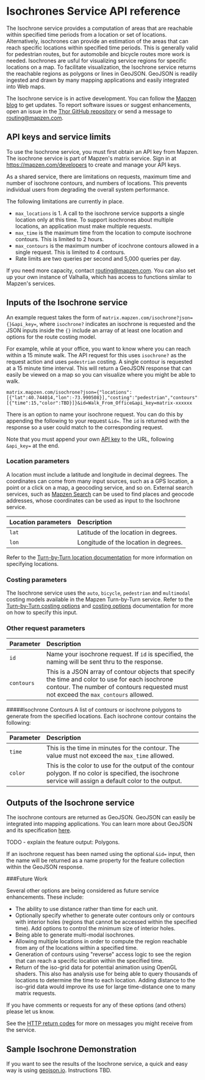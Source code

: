 # Isochrones Service API reference

The Isochrone service provides a computation of areas that are reachable within specified time periods from a location or set of locations. Alternatively, isochrones can provide an estimation of the areas that can reach specific locations within specified time periods. This is generally valid for pedestrian routes, but for automobile and bicycle routes more work is needed. Isochrones are usful for visualizing service regions for specific locations on a map. To facilitate visualization, the Isochrone service returns the reachable regions as polygons or lines in GeoJSON. GeoJSON is readily ingested and drawn by many mapping applications and easily integrated into Web maps.

The Isochrone service is in active development. You can follow the [Mapzen blog](https://mapzen.com/blog) to get updates. To report software issues or suggest enhancements, open an issue in the [Thor GitHub repository](https://github.com/valhalla/thor/issues) or send a message to [routing@mapzen.com](mailto:routing@mapzen.com).

## API keys and service limits

To use the Isochrone service, you must first obtain an API key from Mapzen. The isochrone service is part of Mapzen's matrix service. Sign in at https://mapzen.com/developers to create and manage your API keys.

As a shared service, there are limitations on requests, maximum time and number of isochrone contours, and numbers of locations. This prevents individual users from degrading the overall system performance.

The following limitations are currently in place.

* `max_locations` is  1. A call to the isochrone service supports a single location only at this time. To support isochrones about multiple locations, an application must make multiple requests.
* `max_time` is the maximum time from the location to compute isochrone contours. This is limited to 2 hours.
* `max_contours` is the maximum number of icochrone contours allowed in a single request. This is limited to 4 contours.
* Rate limits are two queries per second and 5,000 queries per day.

If you need more capacity, contact [routing@mapzen.com](mailto:routing@mapzen.com). You can also set up your own instance of Valhalla, which has access to functions similar to Mapzen's services.

## Inputs of the Isochrone service

An example request takes the form of `matrix.mapzen.com/isochrone?json={}&api_key=`, where `isochrone?` indicates an isochrone is requested and the JSON inputs inside the ``{}`` include an array of at least one location and options for the route costing model.

For example, while at your office, you want to know where you can reach within a 15 minute walk. The API request for this uses `isochrone?` as the request action and uses `pedestrian` costing. A single contour is requested at a 15 minute time interval. This will return a GeoJSON response that can easily be viewed on a map so you can visualize where you might be able to walk.

    matrix.mapzen.com/isochrone?json={"locations":[{"lat":40.744014,"lon":-73.990508}],"costing":"pedestrian","contours":[{"time":15,"color":TBD}]}&id=Walk_From_Office&api_key=matrix-xxxxxx

There is an option to name your isochrone request.  You can do this by appending the following to your request `&id=`.  The `id` is returned with the response so a user could match to the corresponding request.

Note that you must append your own [API key](https://mapzen.com/developers) to the URL, following `&api_key=` at the end.

### Location parameters

A location must include a latitude and longitude in decimal degrees. The coordinates can come from many input sources, such as a GPS location, a point or a click on a map, a geocoding service, and so on. External search services, such as [Mapzen Search](https://mapzen.com/documentation/search/) can be used to find places and geocode addresses, whose coordinates can be used as input to the Isochrone service.

| Location parameters | Description |
| :--------- | :----------- |
| `lat` | Latitude of the location in degrees. |
| `lon` | Longitude of the location in degrees. |

Refer to the [Turn-by-Turn location documentation](https://mapzen.com/documentation/turn-by-turn/api-reference/#locations) for more information on specifying locations.

### Costing parameters

The Isochrone service uses the `auto`, `bicycle`, `pedestrian` and `multimodal` costing models available in the Mapzen Turn-by-Turn service. Refer to the [Turn-by-Turn costing options](https://mapzen.com/documentation/turn-by-turn/api-reference/#costing-models) and [costing options](https://mapzen.com/documentation/turn-by-turn/api-reference/#costing-options) documentation for more on how to specify this input.

### Other request parameters

| Parameter | Description |
| :------------------ | :----------- |
| `id` | Name your isochrone request. If `id` is specified, the naming will be sent thru to the response. |
| `contours` | This is a JSON array of contour objects that specify the time and color to use for each isochrone contour. The number of contours requested must not exceed the `max_contours` allowed.

#####Isochrone Contours
A list of contours or isochrone polygons to generate from the specified locations. Each isochrone contour contains the following:

| Parameter | Description |
| :------------------ | :----------- |
| `time` | This is the time in minutes for the contour. The value must not exceed the `max_time` allowed.
| `color` | This is the color to use for the output of the contour polygon. If no color is specified, the isochrone service will assign a default color to the output.

## Outputs of the Isochrone service

The isochrone contours are returned as GeoJSON. GeoJSON can easily be integrated into mapping applications. You can learn more about GeoJSON and its specification [here](http://geojson.org/).

TODO - explain the feature output: Polygons.

If an isochrone request has been named using the optional `&id=` input, then the name will be returned as a name property for the feature collection within the GeoJSON response.

###Future Work

Several other options are being considered as future service enhancements. These include:
* The ability to use distance rather than time for each unit.
* Optionally specify whether to generate outer contours only or contours with interior holes (regions that cannot be accessed within the specified time). Add options to control the minimum size of interior holes.
* Being able to generate multi-modal isochrones.
* Allowing multiple locations in order to compute the region reachable from any of the locations within a specified time.
* Generation of contours using "reverse" access logic to see the region that can reach a specific location within the specified time.
* Return of the iso-grid data for potential animation using OpenGL shaders. This also has analysis use for being able to query thousands of locations to determine the time to each location. Adding distance to the iso-grid data would improve its use for large time-distance one to many matrix requests.

If you have comments or requests for any of these options (and others) please let us know.

See the [HTTP return codes](https://mapzen.com/documentation/turn-by-turn/api-reference/#return-codes-and-conditions) for more on messages you might receive from the service.

## Sample Isochrone Demonstration

If you want to see the results of the Isochrone service, a quick and easy way is using [geojson.io](geojson.io.). Instructions TBD.
